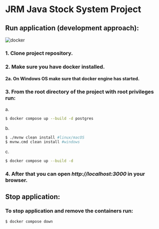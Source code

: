 # JRM Java Stock System Project

## Run application (development approach):
<img alt="docker" src="https://img.shields.io/badge/Docker-2CA5E0?style=for-the-badge&logo=docker&logoColor=white"/>

### 1. Clone project repository.
### 2. Make sure you have docker installed.
#### 2a. On Windows OS make sure that docker engine has started.
### 3. From the root directory of the project with root privileges run:
a.
```bash
$ docker compose up --build -d postgres
```
b.
```bash
$ ./mvnw clean install #linux/macOS
$ mvnw.cmd clean install #windows 
```
c.
```bash
$ docker compose up --build -d
```

### 4. After that you can open <i>http://localhost:3000</i> in your browser.

## Stop application:

### To stop application and remove the containers run:
```bash
$ docker compose down
```
